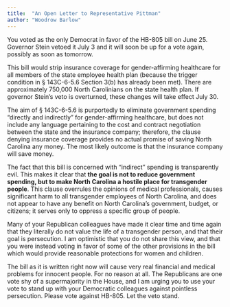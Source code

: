 ```yaml
---
title:  "An Open Letter to Representative Pittman"
author: "Woodrow Barlow"
---
```


You voted as the only Democrat in favor of the HB-805 bill on June 25. Governor Stein vetoed it July 3 and it will soon be up for a vote again, possibly as soon as tomorrow.

This bill would strip insurance coverage for gender-affirming healthcare for all members of the state employee health plan (because the trigger condition in § 143C-6-5.6 Section 3(b) has already been met). There are approximately 750,000 North Carolinians on the state health plan. If governor Stein’s veto is overturned, these changes will take effect July 30.

The aim of § 143C-6-5.6 is purportedly to eliminate government spending “directly and indirectly” for gender-affirming healthcare, but does not include any language pertaining to the cost and contract negotiation between the state and the insurance company; therefore, the clause denying insurance coverage provides no actual promise of saving North Carolina any money. The most likely outcome is that the insurance company will save money.

The fact that this bill is concerned with “indirect” spending is transparently evil. This makes it clear that **the goal is not to reduce government spending, but to make North Carolina a hostile place for transgender people**. This clause overrules the opinions of medical professionals, causes significant harm to all transgender employees of North Carolina, and does not appear to have any benefit on North Carolina’s government, budget, or citizens; it serves only to oppress a specific group of people.

Many of your Republican colleagues have made it clear time and time again that they literally do not value the life of a transgender person, and that their goal is persecution. I am optimistic that you do not share this view, and that you were instead voting in favor of some of the other provisions in the bill which would provide reasonable protections for women and children.

The bill as it is written right now will cause very real financial and medical problems for innocent people. For no reason at all. The Republicans are one vote shy of a supermajority in the House, and I am urging you to use your vote to stand up with your Democratic colleagues against pointless persecution. Please vote against HB-805. Let the veto stand.
